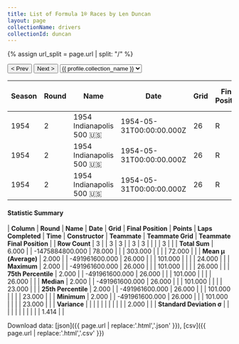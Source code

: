 ```yaml
---
title: List of Formula 1® Races by Len Duncan
layout: page
collectionName: drivers
collectionId: duncan
---
```


{% assign url_split = page.url | split: "/" %}
<div id="collection-navigation">
<button onclick="selector.options[selector.selectedIndex-1].value && (window.location = selector.options[selector.selectedIndex-1].value);">&lt; Prev</button>
<button onclick="selector.options[selector.selectedIndex+1].value && (window.location = selector.options[selector.selectedIndex+1].value);">Next &gt;</button>
<select id="selector" onchange="this.options[this.selectedIndex].value && (window.location = this.options[this.selectedIndex].value);">
  {% for collectionId in site.data[page.collectionName].refs %}
    {% if collectionId == page.collectionId %}
      {% assign selected = "selected" %}
    {% else %}
      {% assign selected = "" %}
    {% endif %}
    {% assign profile = site.data[page.collectionName][collectionId].profile %}
    <option value="/f1/{{ page.collectionName }}/{{ collectionId }}/{{ url_split[4] }}" {{ selected }}>{{ profile.collection_name }}</option>
  {% endfor %}
</select>
</div>

| Season | Round | Name | Date | Grid | Final Position | Points | Laps Completed | Time | Constructor | Teammate | Teammate Grid | Teammate Final Position |
|--|--|--|--|--|--|--|--|--|--|--|--|--|
| 1954 | 2 | 1954 Indianapolis 500 🇺🇸 | 1954-05-31T00:00:00.000Z | 26 | R | 0.0 | 101 |   | Schroeder 🇺🇸 | [Andy Linden 🇺🇸](/f1/drivers/linden) | 23 | R |
| 1954 | 2 | 1954 Indianapolis 500 🇺🇸 | 1954-05-31T00:00:00.000Z | 26 | R | 0.0 | 101 |   | Schroeder 🇺🇸 | [Bob Scott 🇺🇸](/f1/drivers/bob_scott) | 23 | R |
| 1954 | 2 | 1954 Indianapolis 500 🇺🇸 | 1954-05-31T00:00:00.000Z | 26 | R | 0.0 | 101 |   | Schroeder 🇺🇸 | [George Fonder 🇺🇸](/f1/drivers/fonder) | 26 | R |

#### Statistic Summary

| **Column** | **Round** | **Name** | **Date** | **Grid** | **Final Position** | **Points** | **Laps Completed** | **Time** | **Constructor** | **Teammate** | **Teammate Grid** | **Teammate Final Position** |
| **Row Count** | 3 |  | 3 | 3 |  | 3 | 3 |  |  |  | 3 |  |
| **Total Sum** | 6.000 |  | -1475884800.000 | 78.000 |  |  | 303.000 |  |  |  | 72.000 |  |
| **Mean μ (Average)** | 2.000 |  | -491961600.000 | 26.000 |  |  | 101.000 |  |  |  | 24.000 |  |
| **Maximum** | 2.000 |  | -491961600.000 | 26.000 |  |  | 101.000 |  |  |  | 26.000 |  |
| **75th Percentile** | 2.000 |  | -491961600.000 | 26.000 |  |  | 101.000 |  |  |  | 26.000 |  |
| **Median** | 2.000 |  | -491961600.000 | 26.000 |  |  | 101.000 |  |  |  | 23.000 |  |
| **25th Percentile** | 2.000 |  | -491961600.000 | 26.000 |  |  | 101.000 |  |  |  | 23.000 |  |
| **Minimum** | 2.000 |  | -491961600.000 | 26.000 |  |  | 101.000 |  |  |  | 23.000 |  |
| **Variance** |  |  |  |  |  |  |  |  |  |  | 2.000 |  |
| **Standard Deviation σ** |  |  |  |  |  |  |  |  |  |  | 1.414 |  |

Download data: [json]({{ page.url | replace:'.html','.json' }}), [csv]({{ page.url | replace:'.html','.csv' }})

